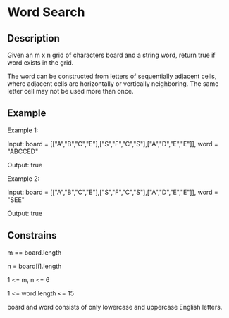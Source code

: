 # Word Search

## Description

Given an m x n grid of characters board and a string word, return true if word exists in the grid.

The word can be constructed from letters of sequentially adjacent cells, where adjacent cells are horizontally or vertically neighboring. The same letter cell may not be used more than once.

## Example 

Example 1:

Input: board = [["A","B","C","E"],["S","F","C","S"],["A","D","E","E"]], word = "ABCCED"

Output: true

Example 2:

Input: board = [["A","B","C","E"],["S","F","C","S"],["A","D","E","E"]], word = "SEE"

Output: true

## Constrains

m == board.length

n = board[i].length

1 <= m, n <= 6

1 <= word.length <= 15

board and word consists of only lowercase and uppercase English letters.